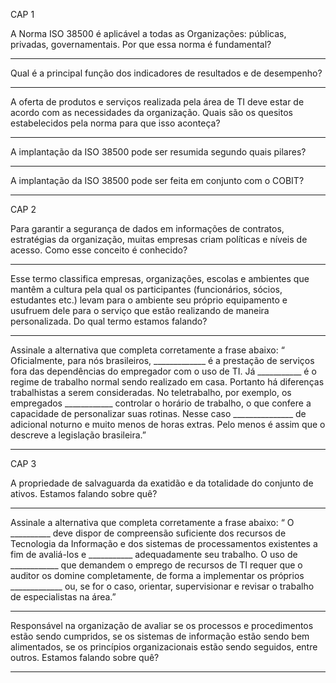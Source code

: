 CAP 1

A Norma ISO 38500 é aplicável a todas as Organizações: públicas, privadas, governamentais. Por que essa norma é fundamental?



---

Qual é a principal função dos indicadores de resultados e de desempenho?



---

A oferta de produtos e serviços realizada pela área de TI deve estar de acordo com as necessidades da organização. Quais são os quesitos estabelecidos pela norma para que isso aconteça?



---

A implantação da ISO 38500 pode ser resumida segundo quais pilares?



---

A implantação da ISO 38500 pode ser feita em conjunto com o COBIT?

--------------------------------------------------

CAP 2

Para garantir a segurança de dados em informações de contratos, estratégias da organização, muitas empresas criam políticas e níveis de acesso. Como esse conceito é conhecido?



---

Esse termo classifica empresas, organizações, escolas e ambientes que mantêm a cultura pela qual os participantes (funcionários, sócios, estudantes etc.) levam para o ambiente seu próprio equipamento e usufruem dele para o serviço que estão realizando de maneira personalizada. Do qual termo estamos falando?



---

Assinale a alternativa que completa corretamente a frase abaixo:
“ Oficialmente, para nós brasileiros, _____________ é a prestação de serviços fora das dependências do empregador com o uso de TI. Já ___________ é o regime de trabalho normal sendo realizado em casa. Portanto há diferenças trabalhistas a serem consideradas. No teletrabalho, por exemplo, os empregados ____________ controlar o horário de trabalho, o que confere a capacidade de personalizar suas rotinas. Nesse caso _______________ de adicional noturno e muito menos de horas extras. Pelo menos é assim que o descreve a legislação brasileira.”



--------------------------------------------------

CAP 3

A propriedade de salvaguarda da exatidão e da totalidade do conjunto de ativos. Estamos falando sobre quê?



---

Assinale a alternativa que completa corretamente a frase abaixo:
“ O __________ deve dispor de compreensão suficiente dos recursos de Tecnologia da Informação e dos sistemas de processamentos existentes a fim de avaliá-los e ___________ adequadamente seu trabalho. O uso de ____________ que demandem o emprego de recursos de TI requer que o auditor os domine completamente, de forma a implementar os próprios _____________ ou, se for o caso, orientar, supervisionar e revisar o trabalho de especialistas na área.”



---

Responsável na organização de avaliar se os processos e procedimentos estão sendo cumpridos, se os sistemas de informação estão sendo bem alimentados, se os princípios organizacionais estão sendo seguidos, entre outros. Estamos falando sobre quê?

--------------------------------------------------
